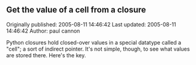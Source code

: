## Get the value of a cell from a closure 
Originally published: 2005-08-11 14:46:42 
Last updated: 2005-08-11 14:46:42 
Author: paul cannon 
 
Python closures hold closed-over values in a special datatype called a "cell"; a sort of indirect pointer. It's not simple, though, to see what values are stored there. Here's the key.